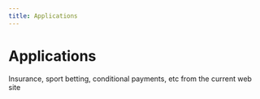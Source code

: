 ```yaml
---
title: Applications
---
```


# Applications

Insurance, sport betting, conditional payments, etc from the current web site
